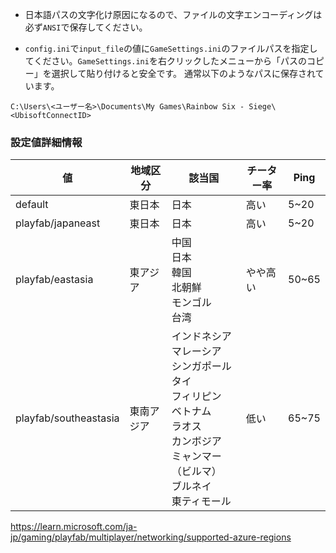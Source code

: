 - 日本語パスの文字化け原因になるので、ファイルの文字エンコーディングは必ず`ANSI`で保存してください。

- `config.ini`で`input_file`の値に`GameSettings.ini`のファイルパスを指定してください。`GameSettings.ini`を右クリックしたメニューから「パスのコピー」を選択して貼り付けると安全です。
通常以下のようなパスに保存されています。
```
C:\Users\<ユーザー名>\Documents\My Games\Rainbow Six - Siege\<UbisoftConnectID>
```

### 設定値詳細情報
| 値                    | 地域区分   | 該当国                                                                                                                                                   | チーター率 | Ping  | 
| --------------------- | ---------- | -------------------------------------------------------------------------------------------------------------------------------------------------------- | ---------- | ----- | 
| default               | 東日本     | 日本                                                                                                                                                     | 高い       | 5~20  | 
| playfab/japaneast     | 東日本     | 日本                                                                                                                                                     | 高い       | 5~20  | 
| playfab/eastasia      | 東アジア   | 中国<br>日本<br>韓国<br>北朝鮮<br>モンゴル<br>台湾                                                                                                       | やや高い   | 50~65 | 
| playfab/southeastasia | 東南アジア | インドネシア<br>マレーシア<br>シンガポール<br>タイ<br>フィリピン<br>ベトナム<br>ラオス<br>カンボジア<br>ミャンマー（ビルマ）<br>ブルネイ<br>東ティモール | 低い       | 65~75 | 

https://learn.microsoft.com/ja-jp/gaming/playfab/multiplayer/networking/supported-azure-regions